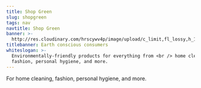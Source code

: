 ```yaml
---
title: Shop Green
slug: shopgreen
tags: nav
navtitle: Shop Green
banner: >-
  http://res.cloudinary.com/hrscywv4p/image/upload/c_limit,fl_lossy,h_1500,w_2000,f_auto,q_auto/v1/1378019/kilarov-zaneit-634702-unsplash_zfrfwx.jpg
titlebanner: Earth conscious consumers
whiteslogan: >-
  Environmentally-friendly products for everything from <br /> home cleaning,
  fashion, personal hygiene, and more.
---
```

<p class="lead">For home cleaning, fashion, personal hygiene, and more. </p>
